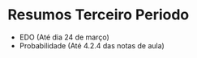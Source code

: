 # Resumos Terceiro Periodo

- EDO 			    (Até dia 24 de março)
- Probabilidade (Até 4.2.4 das notas de aula)
